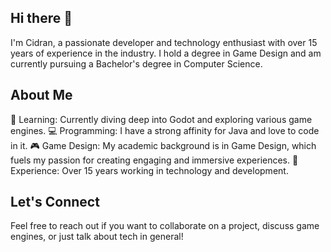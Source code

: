 ## Hi there 👋

I'm Cidran, a passionate developer and technology enthusiast with over 15 years of experience in the industry. I hold a degree in Game Design and am currently pursuing a Bachelor's degree in Computer Science.

## About Me
🌱 Learning: Currently diving deep into Godot and exploring various game engines.
💻 Programming: I have a strong affinity for Java and love to code in it.
🎮 Game Design: My academic background is in Game Design, which fuels my passion for creating engaging and immersive experiences.
🚀 Experience: Over 15 years working in technology and development.
## Let's Connect
Feel free to reach out if you want to collaborate on a project, discuss game engines, or just talk about tech in general!

